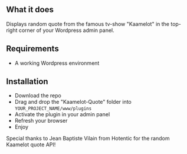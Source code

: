 ## What it does
Displays random quote from the famous tv-show "Kaamelot" in the top-right corner of your Wordpress admin panel.

## Requirements

- A working Wordpress environment

## Installation

- Download the repo
- Drag and drop the "Kaamelot-Quote" folder into `YOUR_PROJECT_NAME/www/plugins`
- Activate the plugin in your admin panel
- Refresh your browser
- Enjoy

Special thanks to Jean Baptiste Vilain from Hotentic for the random Kaamelot quote API!